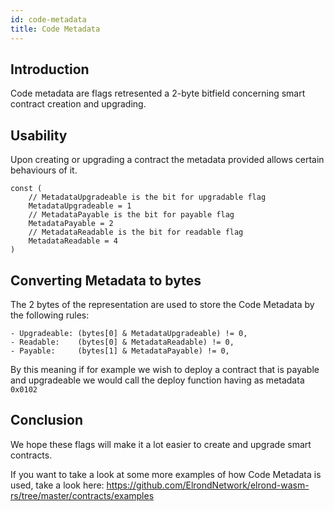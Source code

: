 ```yaml
---
id: code-metadata
title: Code Metadata
---
```


## Introduction

Code metadata are flags retresented a 2-byte bitfield concerning smart contract creation and upgrading. 

## Usability

Upon creating or upgrading a contract the metadata provided allows certain behaviours of it.

```
const (
	// MetadataUpgradeable is the bit for upgradable flag
	MetadataUpgradeable = 1
	// MetadataPayable is the bit for payable flag
	MetadataPayable = 2
	// MetadataReadable is the bit for readable flag
	MetadataReadable = 4
)

```

## Converting Metadata to bytes

The 2 bytes of the representation are used to store the Code Metadata by the following rules: 

```
- Upgradeable: (bytes[0] & MetadataUpgradeable) != 0,
- Readable:    (bytes[0] & MetadataReadable) != 0,
- Payable:     (bytes[1] & MetadataPayable) != 0,
```
By this meaning if for example we wish to deploy a contract that is payable and upgradeable we would call the deploy function having as metadata `0x0102`

## Conclusion

We hope these flags will make it a lot easier to create and upgrade smart contracts.  

If you want to take a look at some more examples of how Code Metadata is used, take a look here: https://github.com/ElrondNetwork/elrond-wasm-rs/tree/master/contracts/examples  
